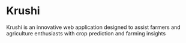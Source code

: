 # Krushi
Krushi is an innovative web application designed to assist farmers and agriculture enthusiasts with crop prediction and farming insights
